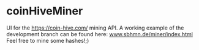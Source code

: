 # coinHiveMiner
UI for the https://coin-hive.com/ mining API.
A working example of the development branch can be found here:
www.sbhmn.de/miner/index.html Feel free to mine some hashes!;)
